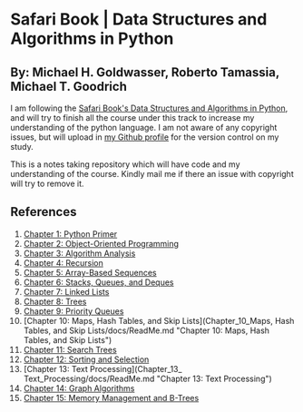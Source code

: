 # Safari Book | Data Structures and Algorithms in Python #
## By: Michael H. Goldwasser, Roberto Tamassia, Michael T. Goodrich ##

I am following the [Safari Book's Data Structures and Algorithms in Python](https://www.safaribooksonline.com/library/view/data-structures-and/9781118290279/ "Safari Book's Data Structures and Algorithms in Python"), and will try to finish all the course under this track to increase my understanding of the python language. I am not aware of any copyright issues, but will upload in [my Github profile](https://github.com/archeranimesh/) for the version control on my study.

This is a notes taking repository which will have code and my understanding of the course. Kindly mail me if there an issue with copyright will try to remove it.


## References ##

1. [Chapter 1: Python Primer](Chapter_01_Python_Primer/docs/ReadMe.md "Chapter 1: Python Primer")
2. [Chapter 2: Object-Oriented Programming](Chapter_02_Object_Oriented_Programming/docs/ReadMe.md "Chapter 2: Object-Oriented Programming")
3. [Chapter 3: Algorithm Analysis](Chapter_03_Algorithm_Analysis/docs/ReadMe.md "Chapter 3: Algorithm Analysis")
4. [Chapter 4: Recursion](Chapter_04_Recursion/docs/ReadMe.md "Chapter 4: Recursion")
5. [Chapter 5: Array-Based Sequences](Chapter_05_Array_Based_Sequences/docs/ReadMe.md "Chapter 5: Array-Based Sequences")
6. [Chapter 6: Stacks, Queues, and Deques](Chapter_06_Stacks,_Queues,_Deques/docs/ReadMe.md "Chapter 6: Stacks, Queues, and Deques")
7. [Chapter 7: Linked Lists](Chapter_07_Linked_Lists/docs/ReadMe.md "Chapter 7: Linked Lists")
8. [Chapter 8: Trees](Chapter_08_Trees/docs/ReadMe.md "Chapter 8: Trees")
9. [Chapter 9: Priority Queues](Chapter_09_Priority_Queues/docs/ReadMe.md "Chapter 9: Priority Queues")
10. [Chapter 10: Maps, Hash Tables, and Skip Lists](Chapter_10_Maps, Hash Tables, and Skip Lists/docs/ReadMe.md "Chapter 10: Maps, Hash Tables, and Skip Lists")
11. [Chapter 11: Search Trees](Chapter_11_Search_Trees/docs/ReadMe.md "Chapter 11: Search Trees")
12. [Chapter 12: Sorting and Selection](Chapter_12_Sorting_and_Selection/docs/ReadMe.md "Chapter 12: Sorting and Selection")
13. [Chapter 13: Text Processing](Chapter_13_ Text_Processing/docs/ReadMe.md "Chapter 13: Text Processing")
14. [Chapter 14: Graph Algorithms](Chapter_14_Graph_Algorithms/docs/ReadMe.md "Chapter 14: Graph Algorithms")
15. [Chapter 15: Memory Management and B-Trees](Chapter_15_Memory_Management_B-Trees/docs/ReadMe.md "Chapter 15: Memory Management and B-Trees")
